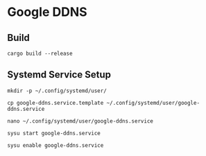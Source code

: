 # Google DDNS

## Build

```shell
cargo build --release
```

## Systemd Service Setup

```shell
mkdir -p ~/.config/systemd/user/
```

```shell
cp google-ddns.service.template ~/.config/systemd/user/google-ddns.service
```

```shell
nano ~/.config/systemd/user/google-ddns.service
```

```shell
sysu start google-ddns.service
```

```shell
sysu enable google-ddns.service
```


